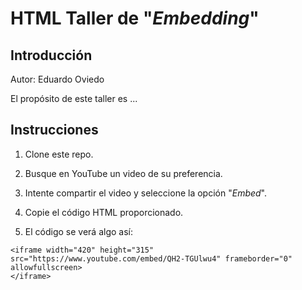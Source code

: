 # HTML Taller de "*Embedding*"

## Introducción

Autor: Eduardo Oviedo

El propósito de este taller es ...

## Instrucciones

1. Clone este repo.

2. Busque en YouTube un video de su preferencia.

3. Intente compartir el video y seleccione la opción "*Embed*".

4. Copie el código HTML proporcionado.

5. El código se verá algo así:
```
<iframe width="420" height="315" src="https://www.youtube.com/embed/QH2-TGUlwu4" frameborder="0" allowfullscreen>
</iframe>
```